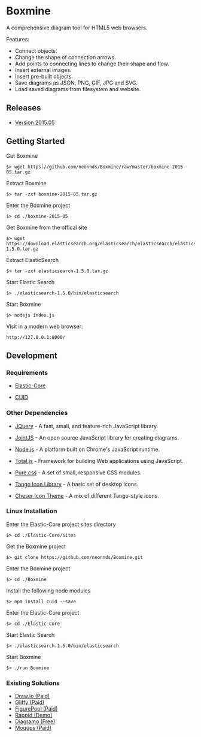Boxmine
=======

A comprehensive diagram tool for HTML5 web browsers. 

Features:
<ul>
  <li>Connect objects.</li>
  <li>Change the shape of connection arrows.</li>
  <li>Add points to connecting lines to change their shape and flow.</li>
  <li>Insert external images.</li>
  <li>Insert pre-built objects.</li>
  <li>Save diagrams as JSON, PNG, GIF, JPG and SVG.</li>
  <li>Load saved diagrams from filesystem and website.</li>
</ul>

## Releases

* [Version 2015.05](https://github.com/neonnds/Boxmine/raw/master/boxmine-2015-05.tar.gz)

## Getting Started

Get Boxmine

    $> wget https://github.com/neonnds/Boxmine/raw/master/boxmine-2015-05.tar.gz
    
Extract Boxmine

    $> tar -zxf boxmine-2015-05.tar.gz
    
Enter the Boxmine project

    $> cd ./boxmine-2015-05

Get Boxmine from the offical site

    $> wget https://download.elasticsearch.org/elasticsearch/elasticsearch/elasticsearch-1.5.0.tar.gz
    
Extract ElasticSearch

    $> tar -zxf elasticsearch-1.5.0.tar.gz
    
Start Elastic Search

    $> ./elasticsearch-1.5.0/bin/elasticsearch

Start Boxmine

    $> nodejs index.js
    
Visit in a modern web browser:

    http://127.0.0.1:8000/


## Development

### Requirements

* [Elastic-Core](https://github.com/neonnds/Elastic-Core)

* [CUID](https://github.com/ericelliott/cuid)

### Other Dependencies
* [JQuery](http://jquery.com/) - A fast, small, and feature-rich JavaScript library.

* [JointJS](http://www.jointjs.com/) - An open source JavaScript library for creating diagrams.

* [Node.js](http://nodejs.org/) - A platform built on Chrome's JavaScript runtime.

* [Total.js](http://www.totaljs.com/) - Framework for building Web applications using JavaScript.

* [Pure.css](https://github.com/yahoo/pure/) - A set of small, responsive CSS modules.

* [Tango Icon Library](http://tango.freedesktop.org/Tango_Icon_Library) - A basic set of desktop icons.

* [Cheser Icon Theme](http://gnome-look.org/content/show.php/Cheser+Icons?content=113386) - A mix of different Tango-style icons.

### Linux Installation

Enter the Elastic-Core project sites directory

    $> cd ./Elastic-Core/sites

Get the Boxmine project

    $> git clone https://github.com/neonnds/Boxmine.git

Enter the Boxmine project

    $> cd ./Boxmine

Install the following node modules

    $> npm install cuid --save

Enter the Elastic-Core project

    $> cd ./Elastic-Core

Start Elastic Search

    $> ./elasticsearch-1.5.0/bin/elasticsearch

Start Boxmine

    $> ./run Boxmine

### Existing Solutions
<ul>
  <li><a href="https://www.draw.io/">Draw.io (Paid)</a></li>
  <li><a href="https://www.gliffy.com">Gliffy (Paid)</a></li>
  <li><a href="http://figurepool.com/">FigurePool (Paid)</a></li>
  <li><a href="http://www.jointjs.com/rappid/">Rappid (Demo)</a></li>
  <li><a href="https://github.com/alexgheorghiu/diagramo">Diagramo (Free)</a></li>
  <li><a href="https://moqups.com/">Moqups (Paid)</a></li>
</ul>
